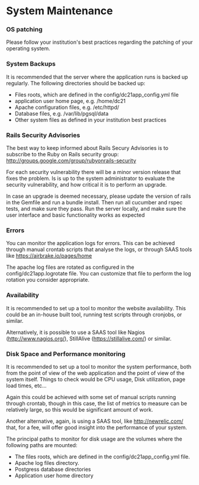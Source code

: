 # System Maintenance

### OS patching

Please follow your institution's best practices regarding the patching of your operating system.

### System Backups
It is recommended that the server where the application runs is backed up regularly.
The following directories should be backed up:
* Files roots, which are defined in the config/dc21app_config.yml file
* application user home page, e.g. /home/dc21
* Apache configuration files, e.g. /etc/httpd/
* Database files, e.g. /var/lib/pgsql/data
* Other system files as defined in your institution best practices

### Rails Security Advisories
The best way to keep informed about Rails Secury Advisories is to subscribe to the Ruby on Rails security group: http://groups.google.com/group/rubyonrails-security

For each security vulnerability there will be a minor version release that fixes the problem. Is is up to the system administrator to evaluate the security vulnerability, and how critical it is to perform an upgrade.

In case an upgrade is deemed necessary, please update the version of rails in the Gemfile and run a bundle install. Then run all cucumber and rspec tests, and make sure they pass. Run the server locally, and make sure the user interface and basic functionality works as expected

### Errors
You can monitor the application logs for errors. This can be achieved through manual crontab scripts that analyse the logs, or through SAAS tools like https://airbrake.io/pages/home

The apache log files are rotated as configured in the config/dc21app.logrotate file. You can customize that file to perform the log rotation you consider appropriate.

### Availability
It is recommended to set up a tool to monitor the website availability. This could be an in-house built tool, running test scripts through cronjobs, or similar.

Alternatively, it is possible to use a SAAS tool like Nagios (http://www.nagios.org/), StillAlive (https://stillalive.com/) or similar.

### Disk Space and Performance monitoring
It is recommended to set up a tool to monitor the system performance, both from the point of view of the web application and the point of view of the system itself. Things to check would be CPU usage, Disk utilization, page load times, etc...

Again this could be achieved with some set of manual scripts running through crontab, though in this case, the list of metrics to measure can be relatively large, so this would be significant amount of work.

Another alternative, again, is using a SAAS tool, like http://newrelic.com/ that, for a fee, will offer good insight into the performance of your system.

The principal paths to monitor for disk usage are the volumes where the following paths are mounted:

* The files roots, which are defined in the config/dc21app_config.yml file.
* Apache log files directory.
* Postgress database directories
* Application user home directory
